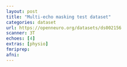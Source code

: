 ```yaml
---
layout: post
title: "Multi-echo masking test dataset"
categories: dataset
url: https://openneuro.org/datasets/ds002156
scanner: 3T
echoes: [4]
extras: [physio]
fmriprep:
afni:
---
```

